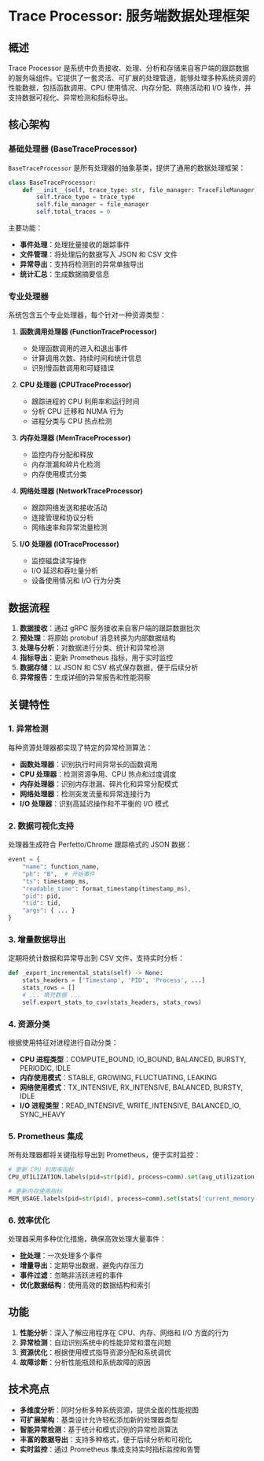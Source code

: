 # Trace Processor: 服务端数据处理框架

## 概述

Trace Processor 是系统中负责接收、处理、分析和存储来自客户端的跟踪数据的服务端组件。它提供了一套灵活、可扩展的处理管道，能够处理多种系统资源的性能数据，包括函数调用、CPU 使用情况、内存分配、网络活动和 I/O 操作，并支持数据可视化、异常检测和指标导出。

## 核心架构

### 基础处理器 (BaseTraceProcessor)

`BaseTraceProcessor` 是所有处理器的抽象基类，提供了通用的数据处理框架：

```python
class BaseTraceProcessor:
    def __init__(self, trace_type: str, file_manager: TraceFileManager):
        self.trace_type = trace_type
        self.file_manager = file_manager
        self.total_traces = 0
```

主要功能：
- **事件处理**：处理批量接收的跟踪事件
- **文件管理**：将处理后的数据写入 JSON 和 CSV 文件
- **异常导出**：支持将检测到的异常单独导出
- **统计汇总**：生成数据摘要信息

### 专业处理器

系统包含五个专业处理器，每个针对一种资源类型：

1. **函数调用处理器 (FunctionTraceProcessor)**
   - 处理函数调用的进入和退出事件
   - 计算调用次数、持续时间和统计信息
   - 识别慢函数调用和可疑错误

2. **CPU 处理器 (CPUTraceProcessor)**
   - 跟踪进程的 CPU 利用率和运行时间
   - 分析 CPU 迁移和 NUMA 行为
   - 进程分类与 CPU 热点检测

3. **内存处理器 (MemTraceProcessor)**
   - 监控内存分配和释放
   - 内存泄漏和碎片化检测
   - 内存使用模式分类

4. **网络处理器 (NetworkTraceProcessor)**
   - 跟踪网络发送和接收活动
   - 连接管理和协议分析
   - 网络速率和异常流量检测

5. **I/O 处理器 (IOTraceProcessor)**
   - 监控磁盘读写操作
   - I/O 延迟和吞吐量分析
   - 设备使用情况和 I/O 行为分类

## 数据流程

1. **数据接收**：通过 gRPC 服务接收来自客户端的跟踪数据批次
2. **预处理**：将原始 protobuf 消息转换为内部数据结构
3. **处理与分析**：对数据进行分类、统计和异常检测
4. **指标导出**：更新 Prometheus 指标，用于实时监控
5. **数据存储**：以 JSON 和 CSV 格式保存数据，便于后续分析
6. **异常报告**：生成详细的异常报告和性能洞察

## 关键特性

### 1. 异常检测

每种资源处理器都实现了特定的异常检测算法：

- **函数处理器**：识别执行时间异常长的函数调用
- **CPU 处理器**：检测资源争用、CPU 热点和过度调度
- **内存处理器**：识别内存泄漏、碎片化和异常分配模式
- **网络处理器**：检测突发流量和异常连接行为
- **I/O 处理器**：识别高延迟操作和不平衡的 I/O 模式

### 2. 数据可视化支持

处理器生成符合 Perfetto/Chrome 跟踪格式的 JSON 数据：

```python
event = {
    "name": function_name,
    "ph": "B",  # 开始事件
    "ts": timestamp_ms,
    "readable_time": format_timestamp(timestamp_ms),
    "pid": pid,
    "tid": tid,
    "args": { ... }
}
```

### 3. 增量数据导出

定期将统计数据和异常导出到 CSV 文件，支持实时分析：

```python
def _export_incremental_stats(self) -> None:
    stats_headers = ['Timestamp', 'PID', 'Process', ...]
    stats_rows = []
    # ... 填充数据 ...
    self.export_stats_to_csv(stats_headers, stats_rows)
```

### 4. 资源分类

根据使用特征对进程进行自动分类：

- **CPU 进程类型**：COMPUTE_BOUND, IO_BOUND, BALANCED, BURSTY, PERIODIC, IDLE
- **内存使用模式**：STABLE, GROWING, FLUCTUATING, LEAKING
- **网络使用模式**：TX_INTENSIVE, RX_INTENSIVE, BALANCED, BURSTY, IDLE
- **I/O 进程类型**：READ_INTENSIVE, WRITE_INTENSIVE, BALANCED_IO, SYNC_HEAVY

### 5. Prometheus 集成

所有处理器都将关键指标导出到 Prometheus，便于实时监控：

```python
# 更新 CPU 利用率指标
CPU_UTILIZATION.labels(pid=str(pid), process=comm).set(avg_utilization / 100.0)

# 更新内存使用指标
MEM_USAGE.labels(pid=str(pid), process=comm).set(stats['current_memory'])
```

### 6. 效率优化

处理器采用多种优化措施，确保高效处理大量事件：

- **批处理**：一次处理多个事件
- **增量导出**：定期导出数据，避免内存压力
- **事件过滤**：忽略非活跃进程的事件
- **优化数据结构**：使用高效的数据结构和索引

## 功能

1. **性能分析**：深入了解应用程序在 CPU、内存、网络和 I/O 方面的行为
2. **异常检测**：自动识别系统中的性能异常和潜在问题
3. **资源优化**：根据使用模式指导资源分配和系统调优
4. **故障诊断**：分析性能瓶颈和系统故障的原因

## 技术亮点

- **多维度分析**：同时分析多种系统资源，提供全面的性能视图
- **可扩展架构**：基类设计允许轻松添加新的处理器类型
- **智能异常检测**：基于统计和模式识别的异常检测算法
- **丰富的数据导出**：支持多种格式，便于后续分析和可视化
- **实时监控**：通过 Prometheus 集成支持实时指标监控和告警